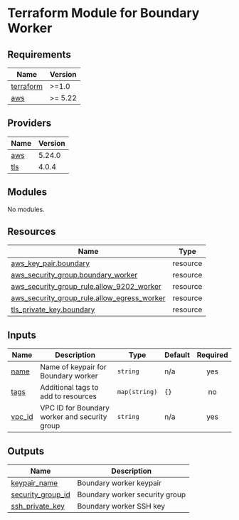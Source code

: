 # Terraform Module for Boundary Worker

## Requirements

| Name | Version |
|------|---------|
| <a name="requirement_terraform"></a> [terraform](#requirement\_terraform) | >=1.0 |
| <a name="requirement_aws"></a> [aws](#requirement\_aws) | >= 5.22 |

## Providers

| Name | Version |
|------|---------|
| <a name="provider_aws"></a> [aws](#provider\_aws) | 5.24.0 |
| <a name="provider_tls"></a> [tls](#provider\_tls) | 4.0.4 |

## Modules

No modules.

## Resources

| Name | Type |
|------|------|
| [aws_key_pair.boundary](https://registry.terraform.io/providers/hashicorp/aws/latest/docs/resources/key_pair) | resource |
| [aws_security_group.boundary_worker](https://registry.terraform.io/providers/hashicorp/aws/latest/docs/resources/security_group) | resource |
| [aws_security_group_rule.allow_9202_worker](https://registry.terraform.io/providers/hashicorp/aws/latest/docs/resources/security_group_rule) | resource |
| [aws_security_group_rule.allow_egress_worker](https://registry.terraform.io/providers/hashicorp/aws/latest/docs/resources/security_group_rule) | resource |
| [tls_private_key.boundary](https://registry.terraform.io/providers/hashicorp/tls/latest/docs/resources/private_key) | resource |

## Inputs

| Name | Description | Type | Default | Required |
|------|-------------|------|---------|:--------:|
| <a name="input_name"></a> [name](#input\_name) | Name of keypair for Boundary worker | `string` | n/a | yes |
| <a name="input_tags"></a> [tags](#input\_tags) | Additional tags to add to resources | `map(string)` | `{}` | no |
| <a name="input_vpc_id"></a> [vpc\_id](#input\_vpc\_id) | VPC ID for Boundary worker and security group | `string` | n/a | yes |

## Outputs

| Name | Description |
|------|-------------|
| <a name="output_keypair_name"></a> [keypair\_name](#output\_keypair\_name) | Boundary worker keypair |
| <a name="output_security_group_id"></a> [security\_group\_id](#output\_security\_group\_id) | Boundary worker security group |
| <a name="output_ssh_private_key"></a> [ssh\_private\_key](#output\_ssh\_private\_key) | Boundary worker SSH key |

